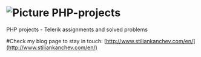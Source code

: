![Picture](https://raw.github.com/stiliankanchev/MediaFiles/master/Git/background.png)
PHP-projects
==========

PHP projects - Telerik assignments and solved problems

#Check my blog page to stay in touch: [http://www.stiliankanchev.com/en/](http://www.stiliankanchev.com/en/)
